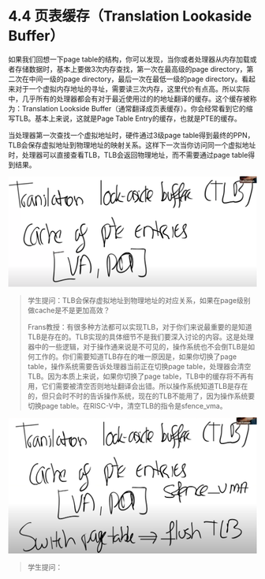 # 4.4 页表缓存（Translation Lookaside Buffer）

如果我们回想一下page table的结构，你可以发现，当你或者处理器从内存加载或者存储数据时，基本上要做3次内存查找，第一次在最高级的page directory，第二次在中间一级的page directory，最后一次在最低一级的page directory。看起来对于一个虚拟内存地址的寻址，需要读三次内存，这里代价有点高。所以实际中，几乎所有的处理器都会有对于最近使用过的的地址翻译的缓存。这个缓存被称为：Translation Lookside Buffer（通常翻译成页表缓存）。你会经常看到它的缩写TLB。基本上来说，这就是Page Table Entry的缓存，也就是PTE的缓存。

当处理器第一次查找一个虚拟地址时，硬件通过3级page table得到最终的PPN，TLB会保存虚拟地址到物理地址的映射关系。这样下一次当你访问同一个虚拟地址时，处理器可以直接查看TLB，TLB会返回物理地址，而不需要通过page table得到结果。

![](../.gitbook/assets/image%20%28148%29.png)

> 学生提问：TLB会保存虚拟地址到物理地址的对应关系，如果在page级别做cache是不是更加高效？
>
> Frans教授：有很多种方法都可以实现TLB，对于你们来说最重要的是知道TLB是存在的。TLB实现的具体细节不是我们要深入讨论的内容。这是处理器中的一些逻辑，对于操作通来说是不可见的，操作系统也不会倒TLB是如何工作的。你们需要知道TLB存在的唯一原因是，如果你切换了page table，操作系统需要告诉处理器当前正在切换page table，处理器会清空TLB。因为本质上来说，如果你切换了page table，TLB中的缓存将不再有用，它们需要被清空否则地址翻译会出错。所以操作系统知道TLB是存在的，但只会时不时的告诉操作系统，现在的TLB不能用了，因为操作系统要切换page table。在RISC-V中，清空TLB的指令是sfence\_vma。

![](../.gitbook/assets/image%20%28173%29.png)

> 学生提问：

